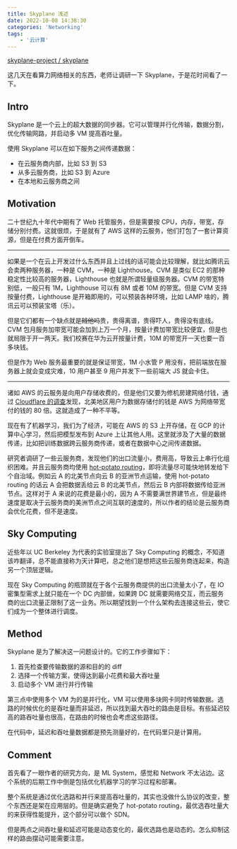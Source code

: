 ```yaml
---
title: Skyplane 浅述
date: 2022-10-08 14:38:30
categories: 'Networking'
tags:
	- '云计算'
---
```


[skyplane-project / skyplane](https://github.com/skyplane-project/skyplane)

<!-- more -->

这几天在看算力网络相关的东西，老师让调研一下 Skyplane，于是花时间看了一下。

## Intro

Skyplane 是一个云上的超大数据的同步器。它可以管理并行化传输，数据分割，优化传输网路，并启动多 VM 提高吞吐量。

使用 Skyplane 可以在如下服务之间传递数据：

- 在云服务商内部，比如 S3 到 S3
- 从多云服务商，比如 S3 到 Azure
- 在本地和云服务商之间

## Motivation

二十世纪九十年代中期有了 Web 托管服务，但是需要按 CPU，内存，带宽，存储分别付费。这就很烦，于是就有了 AWS 这样的云服务，他们打包了一套计算资源，但是在付费方面开倒车。

---

如果是一个在云上开发过什么东西并且上过线的话可能会比较理解，就比如腾讯云会卖两种服务器，一种是 CVM，一种是 Lighthouse。CVM 是类似 EC2 的那种稳定性比较高的服务器，Lighthouse 也就是所谓轻量级服务器。CVM 的带宽特别低，一般只有 1M，Lighthouse 可以有 8M 或者 10M 的带宽。但是 CVM 支持按量付费，Lighthouse 是开箱即用的，可以预装各种环境，比如 LAMP 啥的，腾讯云可以预装宝塔（乐）。

但是它们都有一个缺点就是~~贼他吗~~贵，贵得离谱，贵得吓人，贵得没有底线。CVM 包月服务加带宽可能会加到上万一个月，按量计费加带宽比较便宜，但是也就局限于开一两天。我们校赛在华为云开按量计费，10M 的带宽开一天也要一百多块钱。

但是作为 Web 服务最重要的就是保证带宽，1M 小水管 P 用没有，把前端放在服务器上就会变成灾难，10 用户甚至 9 用户并发下一些前端大 JS 就会卡住。

---

诸如 AWS 的云服务是向用户存储收费的，但是他们又要为修机房建网络付钱，通过 [Cloudflare 的调查](https://blog.cloudflare.com/aws-egregious-egress/)发现，北美地区用户为数据存储付的钱是 AWS 为网络带宽付的钱的 80 倍。这就造成了一种不平等。

现在有了机器学习，我们为了经济，可能在 AWS 的 S3 上开存储，在 GCP 的计算中心学习，然后把模型发布到 Azure 上让其他人用。这里就涉及了大量的数据传递，比如把训练数据跨云服务商传递，或者在数据中心之间传递数据。

研究者调研了一些云服务商，发现他们的出口流量小，费用高，导致云上串行化组织困难。并且云服务商均使用 [hot-potato routing](https://en.wikipedia.org/wiki/Hot-potato_and_cold-potato_routing)，即将流量尽可能快地转发给下个自治域。例如云 A 的北美节点向云 B 的亚洲节点运输，使用 hot-potato routing 的话云 A 会把数据丢给云 B 的北美节点，然后云 B 内部将数据传给亚洲节点。这样对于 A 来说的花费是最小的，因为 A 不需要满世界建节点，但是最终速度是取决于云服务商的美洲节点之间互联的速度的，所以作者的结论是云服务商会优化花费，但不是速度。

## Sky Computing

近些年以 UC Berkeley 为代表的实验室提出了 Sky Computing 的概念，不知道该咋翻译，总不能直接称为天计算吧，总之他们是想把这些云服务商连起来，构造另一个顶层逻辑。

现在 Sky Computing 的瓶颈就在于各个云服务商提供的出口流量太小了，在 IO 密集型需求上就只能在一个 DC 内部做，如果跨 DC 就需要网络交互，而云服务商的出口流量正限制了这一业务。所以期望找到一个什么架构去连接这些云，使它们成为一个整体进行调度。

## Method

Skyplane 是为了解决这一问题设计的。它的工作步骤如下：

1. 首先检查要传输数据的源和目的的 diff
2. 选择一个传输方案，使得达到最小花费和最大吞吐量
3. 启动多个 VM 进行并行传输

第三点中使用多个 VM 为的是并行化，VM 可以使用多块网卡同时传输数据。选路的时候优化的是吞吐量而非延迟，所以找到最大吞吐的路由是目标。有些延迟较高的路吞吐量也很高，在路由的时候也会考虑这些路径。

在代码中，延迟和吞吐量数据都是预先测量好的，在代码里只是计算用。

## Comment

首先看了一眼作者的研究方向，是 ML System，感觉和 Network 不太沾边。这个系统的后期工作中倒是包括优化机器学习的学习过程和部署。

整个系统是通过优化选路和并行来提高吞吐量的，其实也没做什么协议的改变，整个东西还是架在应用层的。但是确实避免了 hot-potato routing，最优选吞吐量大的来获得性能提升，这个部分可以做个 SDN。

但是两点之间吞吐量和延迟可能是动态变化的，最优选路也是动态的。怎么抑制这样的路由摆动可能需要注意。
